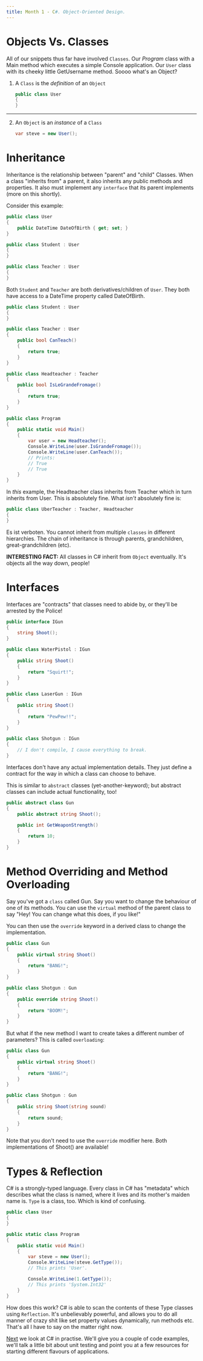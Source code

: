 ```yaml
---
title: Month 1 - C#. Object-Oriented Design.
---
```


# Objects Vs. Classes
All of our snippets thus far have involved `Classes`. Our _Program_ class with a Main method which executes a simple Console application. Our `User` class with its cheeky little GetUsername method. Soooo what's an Object?

1. A `Class` is the _definition_ of an `Object`
   ```csharp
   public class User 
   {
   }
   ```

---

2. An `Object` is an _instance_ of a `Class`
   ```csharp
   var steve = new User();
   ```

# Inheritance
Inheritance is the relationship between "parent" and "child" Classes. When a class "inherits from" a parent, it also inherits any public methods and properties. It also must implement any `interface` that its parent implements (more on this shortly).

Consider this example:

```csharp
public class User
{
    public DateTime DateOfBirth { get; set; }
}

public class Student : User
{
}

public class Teacher : User
{
}
```

Both `Student` and `Teacher` are both derivatives/children of `User`. They both have access to a DateTime property called DateOfBirth.

```csharp
public class Student : User
{
}

public class Teacher : User
{
    public bool CanTeach()
    {
        return true;
    }
}

public class Headteacher : Teacher
{
    public bool IsLeGrandeFromage()
    {
        return true;
    }
}

public class Program
{
    public static void Main()
    {
        var user = new Headteacher();
        Console.WriteLine(user.IsGrandeFromage());
        Console.WriteLine(user.CanTeach());
        // Prints:
        // True
        // True
    }
}
```
In _this_ example, the Headteacher class inherits from Teacher which in turn inherits from User. This is absolutely fine. What _isn't_ absolutely fine is:

```csharp
public class UberTeacher : Teacher, Headteacher
{
}
```
Es ist verboten. You cannot  inherit from multiple `classes` in different hierarchies. The chain of inheritance is through parents, grandchildren, great-grandchildren (etc).

__INTERESTING FACT:__ All classes in C# inherit from `Object` eventually. It's objects all the way down, people!

# Interfaces
Interfaces are "contracts" that classes need to abide by, or they'll be arrested by the Police!

```csharp
public interface IGun
{
    string Shoot();
}

public class WaterPistol : IGun
{
    public string Shoot()
    {
        return "Squirt!";
    }
}

public class LaserGun : IGun
{
    public string Shoot()
    {
        return "PewPew!!";
    }
}

public class Shotgun : IGun
{
    // I don't compile, I cause everything to break.
}
```

Interfaces don't have any actual implementation details. They just define a contract for the way in which a class can choose to behave. 

This is similar to `abstract` classes (yet-another-keyword); but abstract classes can include actual functionality, too!

```csharp
public abstract class Gun
{
    public abstract string Shoot();

    public int GetWeaponStrength()
    {
        return 10;
    }
}
```

# Method Overriding and Method Overloading
Say you've got a `class` called Gun. Say you want to change the behaviour of one of its methods. You can use the `virtual` method of the parent class to say "Hey! You can change what this does, if you like!"

You can then use the `override` keyword in a derived class to change the implementation.

```csharp
public class Gun
{
    public virtual string Shoot()
    {
        return "BANG!";
    }
}

public class Shotgun : Gun
{
    public override string Shoot()
    {
        return "BOOM!";
    }
}
```

But what if the new method I want to create takes a different number of parameters? This is called `overloading`:

```csharp
public class Gun
{
    public virtual string Shoot()
    {
        return "BANG!";
    }
}

public class Shotgun : Gun
{
    public string Shoot(string sound)
    {
        return sound;
    }
}
```

Note that you don't need to use the `override` modifier here. Both implementations of Shoot() are available!

# Types & Reflection
C# is a strongly-typed language. Every class in C# has "metadata" which describes what the class is named, where it lives and its mother's maiden name is. `Type` is a class, too. Which is kind of confusing.

```csharp
public class User
{
}

public static class Program
{
    public static void Main()
    {
        var steve = new User();
        Console.WriteLine(steve.GetType());
        // This prints 'User'.

        Console.WriteLine(1.GetType());
        // This prints 'System.Int32'
    }
}
```

How does this work? C# is able to scan the contents of these Type classes using `Reflection`. It's unbelievably powerful, and allows you to do all manner of crazy shit like set property values dynamically, run methods etc. That's all I have to say on the matter right now.

[Next](./in-practise.md) we look at C# in practise. We'll give you a couple of code examples, we'll talk a little bit about unit testing and point you at a few resources for starting different flavours of applications.